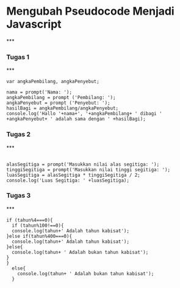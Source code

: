 <h1>Mengubah Pseudocode Menjadi Javascript </h1>
***
<h3>Tugas 1</h3>
***

```var nama;
var angkaPembilang, angkaPenyebut;

nama = prompt('Nama: ');
angkaPembilang = prompt ('Pembilang: ');
angkaPenyebut = prompt ('Penyebut: ');
hasilBagi = angkaPembilang/angkaPenyebut;
console.log('Hallo '+nama+', '+angkaPembilang+ ' dibagi ' +angkaPenyebut+ ' adalah sama dengan ' +hasilBagi);
```
<h3>Tugas 2</h3>
***

```var alasSegitiga, tinggiSegitiga, luasSegitiga;

alasSegitiga = prompt('Masukkan nilai alas segitiga: ');
tinggiSegitiga = prompt('Masukkan nilai tinggi segitiga: ');
luasSegitiga = alasSegitiga * tinggiSegitiga / 2;
console.log('Luas Segitiga: ' +luasSegitiga);
```
<h3>Tugas 3</h3>
***

```var tahun = 1988;
if (tahun%4===0){
  if (tahun%100!==0){
  console.log(tahun+' Adalah tahun kabisat');
}else if(tahun%400===0){
  console.log(tahun+' Adalah tahun kabisat');
}else{
  console.log(tahun+ ' Adalah bukan tahun kabisat');
}
}
  else{
    console.log(tahun+ ' Adalah bukan tahun kabisat');
  }
```